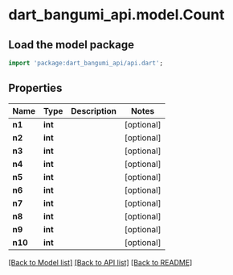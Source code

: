 # dart_bangumi_api.model.Count

## Load the model package
```dart
import 'package:dart_bangumi_api/api.dart';
```

## Properties
Name | Type | Description | Notes
------------ | ------------- | ------------- | -------------
**n1** | **int** |  | [optional] 
**n2** | **int** |  | [optional] 
**n3** | **int** |  | [optional] 
**n4** | **int** |  | [optional] 
**n5** | **int** |  | [optional] 
**n6** | **int** |  | [optional] 
**n7** | **int** |  | [optional] 
**n8** | **int** |  | [optional] 
**n9** | **int** |  | [optional] 
**n10** | **int** |  | [optional] 

[[Back to Model list]](../README.md#documentation-for-models) [[Back to API list]](../README.md#documentation-for-api-endpoints) [[Back to README]](../README.md)


